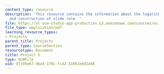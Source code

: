 ```yaml
---
content_type: resource
description: 'This resource contains the information about the logarithmic scales
  and construction of slide rule. '
file: https://ol-ocw-studio-app-production.s3.amazonaws.com/courses/ec-050-recreate-experiments-from-history-inform-the-future-from-the-past-galileo-january-iap-2010/d7195e67dba5170cfc4251681edd2a48_MITEC_050IAP10_pro05.pdf
file_type: application/pdf
learning_resource_types:
- Projects
parent_title: Projects
parent_type: CourseSection
resourcetype: Document
title: Project 5
type: OCWFile
uid: d7195e67-dba5-170c-fc42-51681edd2a48
---
```


